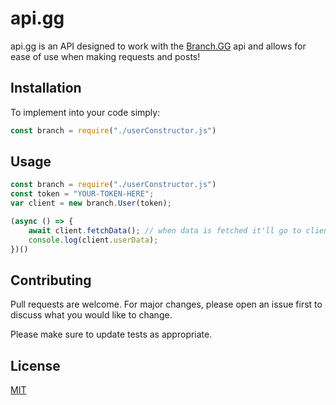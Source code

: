# api.gg

api.gg is an API designed to work with the [Branch.GG](https://branch.gg/) api and allows for ease of use when making requests and posts!

## Installation

To implement into your code simply:

```javascript
const branch = require("./userConstructor.js")
```

## Usage

```javascript
const branch = require("./userConstructor.js")
const token = "YOUR-TOKEN-HERE";
var client = new branch.User(token); 

(async () => {
    await client.fetchData(); // when data is fetched it'll go to client's var .userData
    console.log(client.userData);
})()
```

## Contributing
Pull requests are welcome. For major changes, please open an issue first to discuss what you would like to change.

Please make sure to update tests as appropriate.

## License
[MIT](https://choosealicense.com/licenses/mit/)
